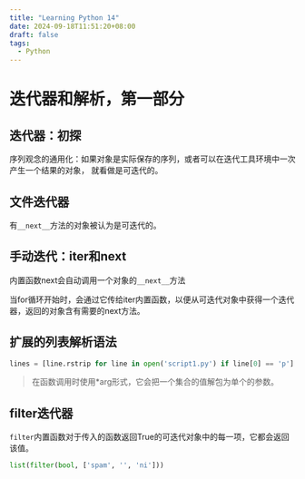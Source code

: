 ```yaml
---
title: "Learning Python 14"
date: 2024-09-18T11:51:20+08:00
draft: false
tags:
  - Python
---
```


# 迭代器和解析，第一部分

## 迭代器：初探
序列观念的通用化：如果对象是实际保存的序列，或者可以在迭代工具环境中一次产生一个结果的对象，
就看做是可迭代的。

## 文件迭代器

有`__next__`方法的对象被认为是可迭代的。

## 手动迭代：iter和next
内置函数next会自动调用一个对象的`__next__`方法

当for循环开始时，会通过它传给iter内置函数，以便从可迭代对象中获得一个迭代器，返回的对象含有需要的next方法。

## 扩展的列表解析语法
```python
lines = [line.rstrip for line in open('script1.py') if line[0] == 'p']
```

> 在函数调用时使用*arg形式，它会把一个集合的值解包为单个的参数。


## filter迭代器
`filter`内置函数对于传入的函数返回True的可迭代对象中的每一项，它都会返回该值。
```python
list(filter(bool, ['spam', '', 'ni']))
```


